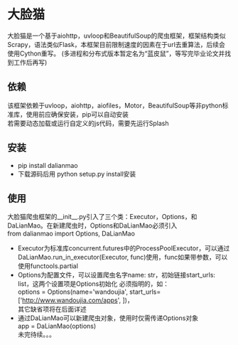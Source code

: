# 大脸猫
大脸猫是一个基于aiohttp，uvloop和BeautifulSoup的爬虫框架，框架结构类似Scrapy，语法类似Flask，本框架目前限制速度的因素在于url去重算法，后续会使用Cython重写。 
(多进程和分布式版本暂定名为“蓝皮鼠”，等写完毕业论文并找到工作后再写)
## 依赖
该框架依赖于uvloop，aiohttp，aiofiles，Motor，BeautifulSoup等非python标准库，使用前应确保安装，pip可以自动安装<br>
若需要动态加载或运行自定义的js代码，需要先运行Splash
## 安装
* pip install dalianmao
* 下载源码后用 python setup.py install安装
## 使用
大脸猫爬虫框架的__init__.py引入了三个类：Executor，Options，和DaLianMao。在新建爬虫时，Options和DaLianMao必须引入<br>
from dalianmao import Options, DaLianMao
* Executor为标准库concurrent.futures中的ProcessPoolExecutor，可以通过DaLianMao.run_in_executor(Executor, func)使用，func如果带参数，可以使用functools.partial
* Options为配置文件，可以设置爬虫名字name: str，初始链接start_urls: list，这两个设置项是Options初始化
必须指明的，如：<br>
options = Options(name='wandoujia', start_urls=['http://www.wandoujia.com/apps', ])，
<br>其它缺省项将在后面详述
* 通过DaLianMao可以新建爬虫对象，使用时仅需传递Options对象<br>
app = DaLianMao(options)<br>未完待续。。。

